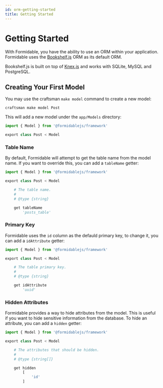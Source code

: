 ```yaml
---
id: orm-getting-started
title: Getting Started
---
```


# Getting Started

With Formidable, you have the ability to use an ORM within your application. Formidable uses the [Bookshelf.js](https://bookshelfjs.org/) ORM as its default ORM.

Bookshelf.js is built on top of [Knex.js](https://knexjs.org/) and works with SQLite, MySQL and PostgreSQL.

## Creating Your First Model

You may use the craftsman `make model` command to create a new model:

```
craftsman make model Post
```

This will add a new model under the `app/Models` directory:

```py title="app/Models/Post.imba"
import { Model } from '@formidablejs/framework'

export class Post < Model
```

### Table Name

By default, Formidable will attempt to get the table name from the model name. If you want to override this, you can add a `tableName` getter:

```py title="app/Models/Post.imba"
import { Model } from '@formidablejs/framework'

export class Post < Model

	# The table name.
	#
	# @type {string}

	get tableName
		'posts_table'

```

### Primary Key

Formidable uses the `id` column as the defauld primary key, to change it, you can add a `idAttribute` getter:

```py title="app/Models/Post.imba"
import { Model } from '@formidablejs/framework'

export class Post < Model

	# The table primary key.
	#
	# @type {string}

	get idAttribute
		'uuid'
```

### Hidden Attributes

Formidable provides a way to hide attributes from the model. This is useful if you want to hide sensitive information from the database. To hide an attribute, you can add a `hidden` getter:

```py title="app/Models/Post.imba"
import { Model } from '@formidablejs/framework'

export class Post < Model

	# The attributes that should be hidden.
	#
	# @type {string[]}

	get hidden
		[
			'id'
		]
```
